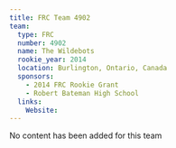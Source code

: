 ```yaml
---
title: FRC Team 4902
team:
  type: FRC
  number: 4902
  name: The Wildebots
  rookie_year: 2014
  location: Burlington, Ontario, Canada
  sponsors:
    - 2014 FRC Rookie Grant
    - Robert Bateman High School
  links:
    Website: 
---
```

No content has been added for this team